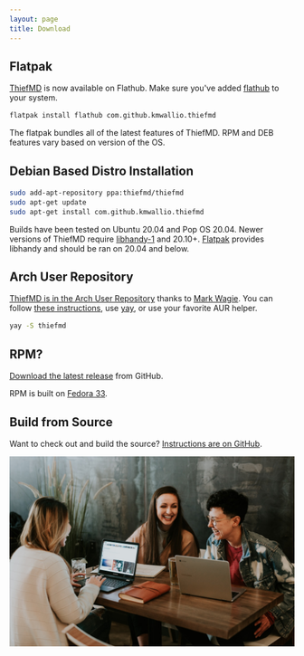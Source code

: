 ```yaml
---
layout: page
title: Download
---
```


## Flatpak

[ThiefMD](https://flathub.org/apps/details/com.github.kmwallio.thiefmd) is now available on Flathub. Make sure you've added [flathub](https://flatpak.org/setup) to your system.

```bash
flatpak install flathub com.github.kmwallio.thiefmd
```

The flatpak bundles all of the latest features of ThiefMD. RPM and DEB features vary based on version of the OS.

## Debian Based Distro Installation

```bash
sudo add-apt-repository ppa:thiefmd/thiefmd
sudo apt-get update
sudo apt-get install com.github.kmwallio.thiefmd
```

Builds have been tested on Ubuntu 20.04 and Pop OS 20.04. Newer versions of ThiefMD require [libhandy-1](https://packages.ubuntu.com/groovy/libhandy-1-0) and 20.10+. [Flatpak](#flatpak) provides libhandy and should be ran on 20.04 and below.

## Arch User Repository

[ThiefMD is in the Arch User Repository](https://aur.archlinux.org/packages/thiefmd) thanks to [Mark Wagie](https://github.com/yochananmarqos). You can follow [these instructions](https://wiki.archlinux.org/index.php/Arch_User_Repository#Installing_and_upgrading_packages), use [yay](https://github.com/Jguer/yay), or use your favorite AUR helper.

```bash
yay -S thiefmd
```

## RPM?

[Download the latest release](https://github.com/kmwallio/ThiefMD/releases) from GitHub.

RPM is built on [Fedora 33](https://getfedora.org).

## Build from Source

Want to check out and build the source? [Instructions are on GitHub](https://github.com/kmwallio/ThiefMD#dependencies).

<div class="clear"></div>

<img src="/images/brooke-cagle-happy-people.jpg" />

<div class="clear"></div>